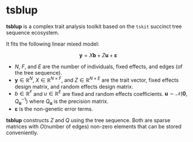 # tsblup 
**tsblup** is a complex trait analysis toolkit based on the `tskit` succinct tree sequence ecosystem.

It fits the following linear mixed model:

$$\mathbf{y} = X\mathbf{b} + Z\mathbf{u} + \boldsymbol{\varepsilon}$$

- $N$, $F$, and $E$ are the number of individuals, fixed effects, and edges (of the tree sequence).
- $\mathbf{y} \in \mathbb{R}^N$, $X \in \mathbb{R}^{N \times F}$, and $Z \in \mathbb{R}^{N \times E}$ are the trait vector, fixed effects design matrix, and random effects design matrix.
- $b \in \mathbb{R}^F$ and $u \in \mathbb{R}^E$ are fixed and random effects coefficients.
$\mathbf{u} \sim \mathcal{N}\left(\mathbf{0}, Q_{\mathbf{u}}^{-1}\right)$ where $Q_{\mathbf{u}}$ is the precision matrix.
- $\boldsymbol{\varepsilon}$ is the non-genetic error terms.

**tsblup** constructs $Z$ and $Q$ using the tree sequence.
Both are sparse matrices with $O(\text{number of edges})$ non-zero elements that can be stored conveniently.


